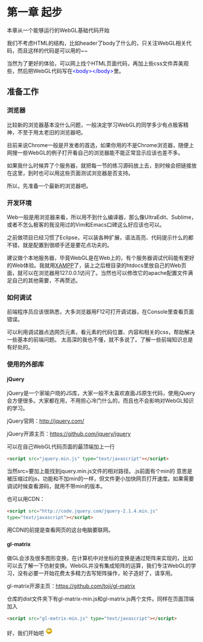# 第一章 起步
本章从一个能够运行的WebGL基础代码开始

我们不考虑HTML的结构，比如header了body了什么的，只关注WebGL相关代码，而且这样的代码是可以用的~~

当然为了更好的体验，可以网上找个HTML页面代码，再加上些css文件弄美观些，然后把WebGL代码写在<span style="color:#0000ff;">&lt;body&gt;&lt;/body&gt;</span>里。
## **准备工作**
### 浏览器
比较新的浏览器基本没什么问题，一般决定学习WebGL的同学多少有点极客精神，不至于用太老旧的浏览器吧。

目前来说Chrome一般是开发者的首选，如果你用的不是Chrome浏览器，随便上网搜一些WebGL的例子打开看自己的浏览器能不能正常显示应该也差不多。

如果我什么时候弄了个服务器，就把每一节的练习源码放上去，到时候会把链接放在这里，到时也可以用这些页面测试浏览器是否支持。

所以，先准备一个最新的浏览器吧。
### 开发环境
Web一般是用浏览器来看，所以用不到什么编译器，那么像UltraEdit、Sublime，或者不怎么极客的我没用过的Vim和Emacs口碑这么好应该也可以。

之前做项目已经习惯了Eclipse，可以装各种扩展，语法高亮、代码提示什么的都不错，就是配置到很顺手还是要花点功夫的。

建议做个本地服务器，毕竟WebGL是在Web上的，有个服务器调试代码能有更好的Web体验。我就用[XAMPP](www.apachefriends.org)了，装上之后根目录的htdocs里放自己的Web页面，就可以在浏览器用127.0.0.1访问了。当然也可以修改它的apache配置文件满足自己的其他需要，不再赘述。
### 如何调试

前端程序员应该很熟悉，大多浏览器用F12可打开调试器，在Console里查看页面错误。

可以利用调试器点选网页元素，看元素的代码位置、内容和相关的css，帮助解决一些基本的前端问题。
太高深的我也不懂，就不多说了。了解一些前端知识总是有好处的。
### 使用的外部库

#### jQuery

jQuery是一个家喻户晓的JS库，大家一般不太喜欢直面JS原生代码，使用jQuery会方便很多。大家都在用，不用担心冷门什么的，而且也不会影响对WebGL知识的学习。

jQuery官网：http://jquery.com/

jQuery开源主页：https://github.com/jquery/jquery

可以在自己WebGL代码页面的最顶端加上一行
```html
<script src="jquery.min.js" type="text/javascript"></script>
```
当然src=要加上能找到jquery.min.js文件的相对路径。.js前面有个min的 意思是被压缩过的js，功能和不加min的一样，但文件更小加快网页打开速度。如果需要调试时候查看源码，就用不带min的版本。

也可以用CDN：
```html
<script src="http://code.jquery.com/jquery-2.1.4.min.js" 
type="text/javascript"></script>
```
用CDN的前提是查看网页的这台电脑要联网。
#### gl-matrix
做GL会涉及很多图形变换，在计算机中对坐标的变换是通过矩阵来实现的，比如可以去了解一下仿射变换。WebGL并没有集成矩阵的运算，我们专注WebGL的学习，没有必要一开始花费太多精力去写矩阵操作，轮子造好了，请享用。

gl-matrix开源主页：https://github.com/toji/gl-matrix

仓库的dist文件夹下有gl-matrix-min.js和gl-matrix.js两个文件。同样在页面顶端加入
```html
<script src="gl-matrix-min.js" type="text/javascript"></script>
```

好，我们开始吧 ![](../image/general/lovelysmile.png)
